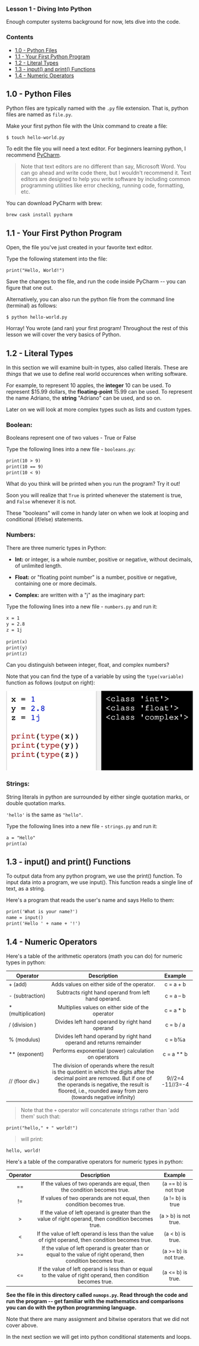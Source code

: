 ### Lesson 1 - Diving Into Python

Enough computer systems background for now, lets dive into the code.

### Contents

* [1.0 - Python Files](#10---python-files)
* [1.1 - Your First Python Program](#11---your-first-python-program)
* [1.2 - Literal Types](#12---literal-types)
* [1.3 - input() and print() Functions](#13---input()-and-print()-functions)
* [1.4 - Numeric Operators](#13---input()-and-print()-functions)

## 1.0 - Python Files

Python files are typically named with the `.py` file extension. That is, python files are named as `file.py`.

Make your first python file with the Unix command to create a file:

```
$ touch hello-world.py
```

To edit the file you will need a text editor. For beginners learning python, I recommend [PyCharm](https://www.jetbrains.com/pycharm/).

> Note that text editors are no different than say, Microsoft Word. You can go ahead and write code there, but I wouldn't recommend it. Text editors are designed to help you write software by including common programming utilities like error checking, running code, formatting, etc.

You can download PyCharm with brew:

```
brew cask install pycharm
```

## 1.1 - Your First Python Program

Open, the file you've just created in your favorite text editor.

Type the following statement into the file:

```
print("Hello, World!")
```

Save the changes to the file, and run the code inside PyCharm -- you can figure that one out.

Alternatively, you can also run the python file from the command line (terminal) as follows:

```
$ python hello-world.py
```

Horray! You wrote (and ran) your first program! Throughout the rest of this lesson we will cover the very basics of Python.

 
## 1.2 - Literal Types

In this section we will examine built-in types, also called literals. These are *things* that we use to define real world occurences when writing software.

For example, to represent 10 apples, the **integer** 10 can be used. To represent $15.99 dollars, the **floating-point** 15.99 can be used. To represent the name Adriano, the **string** "Adriano" can be used, and so on.

Later on we will look at more complex types such as lists and custom types.

### Boolean:

Booleans represent one of two values - True or False

Type the following lines into a new file - `booleans.py`:

```
print(10 > 9)
print(10 == 9)
print(10 < 9)
```

What do you think will be printed when you run the program?
Try it out!

Soon you will realize that `True` is printed whenever the statement is true, and `False` whenever it is not.

These "booleans" will come in handy later on when we look at looping and conditional (if/else) statements.

### Numbers:

There are three numeric types in Python:

* **Int:** or integer, is a whole number, positive or negative, without decimals, of unlimited length.

* **Float:** or "floating point number" is a number, positive or negative, containing one or more decimals.

* **Complex:** are written with a "j" as the imaginary part:

Type the following lines into a new file - `numbers.py` and run it:

```
x = 1
y = 2.8
z = 1j

print(x)
print(y)
print(z)
```

Can you distinguish between integer, float, and complex numbers?

Note that you can find the type of a variable by using the ```type(variable)``` function as follows (output on right):

![](../.media/types.png)

### Strings:

String literals in python are surrounded by either single quotation marks, or double quotation marks.

```'hello'``` is the same as ```"hello"```.

Type the following lines into a new file - `strings.py` and run it:

```
a = "Hello"
print(a)
```

## 1.3 - input() and print() Functions

To output data from any python program, we use the print() function. To input data into a program, we use input(). This function reads a single line of text, as a string.

Here's a program that reads the user's name and says Hello to them:

```
print('What is your name?')
name = input()
print('Hello ' + name + '!')
```

## 1.4 - Numeric Operators

Here's a table of the arithmetic operators (math you can do) for numeric types in python:

|   Operator    |  Description  |Example|
| -------- |:-----------:| :-------:|
| + (add)    | Adds values on either side of the operator.|c = a + b|
| - (subtraction) |	Subtracts right hand operand from left hand operand. | c = a – b| 
| * (multiplication) |	Multiplies values on either side of the operator | c = a * b |
| / (division	) | Divides left hand operand by right hand operand |	c = b / a |
| % (modulus) | Divides left hand operand by right hand operand and returns remainder|	c = b%a |
| ** (exponent) | Performs exponential (power) calculation on operators | c = a ** b | 
| // (floor div.) | The division of operands where the result is the quotient in which the digits after the decimal point are removed. But if one of the operands is negative, the result is floored, i.e., rounded away from zero (towards negative infinity) | 	9//2=4  -11//3=-4 |

> Note that the `+` operator will concatenate strings rather than 'add them' such that:
>
```
print("hello," + " world!")
```
> will print:
```
hello, world!
```

Here's a table of the comparative operators for numeric types in python:

|   Operator    |  Description  |Example|
| :--------: |:-----------:| :-------:|
| == |	If the values of two operands are equal, then the condition becomes true. |	(a == b) is not true |
| != | If values of two operands are not equal, then condition becomes true. | (a != b) is true |
| >	 | If the value of left operand is greater than the value of right operand, then condition becomes true. |	(a > b) is not true. |
| < | 	If the value of left operand is less than the value of right operand, then condition becomes true. |	(a < b) is true. |
| >= |	If the value of left operand is greater than or equal to the value of right operand, then condition becomes true. |	(a >= b) is not true. |
| <= |	If the value of left operand is less than or equal to the value of right operand, then condition becomes true. |	(a <= b) is true. |

**See the file in this directory called `numops.py`. Read through the code and run the program -- get familiar with the mathematics and comparisons you can do with the python programming language.**

Note that there are many assignment and bitwise operators that we did not cover above. 

In the next section we will get into python conditional statements and loops.
